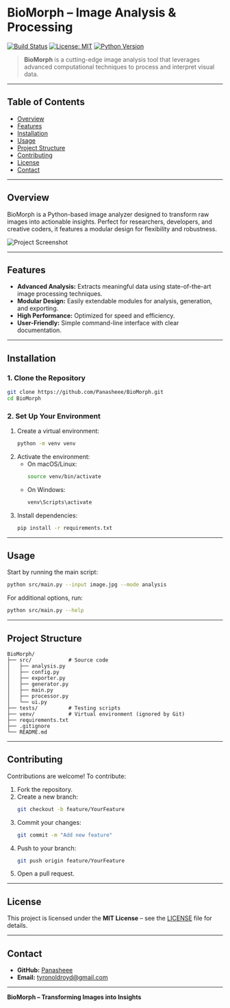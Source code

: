 # BioMorph – Image Analysis & Processing

[![Build Status](https://img.shields.io/badge/build-passing-brightgreen)](https://github.com/Panasheee/BioMorph)
[![License: MIT](https://img.shields.io/badge/License-MIT-blue.svg)](LICENSE)
[![Python Version](https://img.shields.io/badge/python-3.8%2B-blue)](https://www.python.org/)

> **BioMorph** is a cutting-edge image analysis tool that leverages advanced computational techniques to process and interpret visual data.

---

## Table of Contents
- [Overview](#overview)
- [Features](#features)
- [Installation](#installation)
- [Usage](#usage)
- [Project Structure](#project-structure)
- [Contributing](#contributing)
- [License](#license)
- [Contact](#contact)

---

## Overview

BioMorph is a Python-based image analyzer designed to transform raw images into actionable insights. Perfect for researchers, developers, and creative coders, it features a modular design for flexibility and robustness.

![Project Screenshot](https://via.placeholder.com/800x400?text=BioMorph+Screenshot)

---

## Features

- **Advanced Analysis:** Extracts meaningful data using state-of-the-art image processing techniques.
- **Modular Design:** Easily extendable modules for analysis, generation, and exporting.
- **High Performance:** Optimized for speed and efficiency.
- **User-Friendly:** Simple command-line interface with clear documentation.

---

## Installation

### 1. Clone the Repository

```bash
git clone https://github.com/Panasheee/BioMorph.git
cd BioMorph
```

### 2. Set Up Your Environment

1. Create a virtual environment:
    ```bash
    python -m venv venv
    ```
2. Activate the environment:
    - On macOS/Linux:
      ```bash
      source venv/bin/activate
      ```
    - On Windows:
      ```bash
      venv\Scripts\activate
      ```
3. Install dependencies:
    ```bash
    pip install -r requirements.txt
    ```

---

## Usage

Start by running the main script:

```bash
python src/main.py --input image.jpg --mode analysis
```

For additional options, run:

```bash
python src/main.py --help
```

---

## Project Structure

```plaintext
BioMorph/
├── src/            # Source code
│   ├── analysis.py
│   ├── config.py
│   ├── exporter.py
│   ├── generator.py
│   ├── main.py
│   ├── processor.py
│   └── ui.py
├── tests/          # Testing scripts
├── venv/           # Virtual environment (ignored by Git)
├── requirements.txt
├── .gitignore
└── README.md
```

---

## Contributing

Contributions are welcome! To contribute:

1. Fork the repository.
2. Create a new branch:
    ```bash
    git checkout -b feature/YourFeature
    ```
3. Commit your changes:
    ```bash
    git commit -m "Add new feature"
    ```
4. Push to your branch:
    ```bash
    git push origin feature/YourFeature
    ```
5. Open a pull request.

---

## License

This project is licensed under the **MIT License** – see the [LICENSE](LICENSE) file for details.

---

## Contact

- **GitHub:** [Panasheee](https://github.com/Panasheee)
- **Email:** tyronoldroyd@gmail.com

---

**BioMorph – Transforming Images into Insights**

